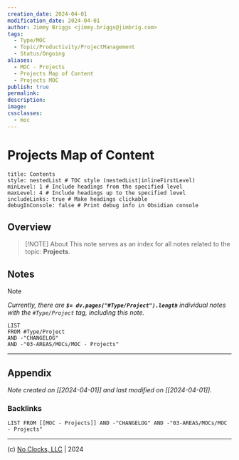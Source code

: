 ```yaml
---
creation_date: 2024-04-01
modification_date: 2024-04-01
author: Jimmy Briggs <jimmy.briggs@jimbrig.com>
tags:
  - Type/MOC
  - Topic/Productivity/ProjectManagement
  - Status/Ongoing
aliases:
  - MOC - Projects
  - Projects Map of Content
  - Projects MOC
publish: true
permalink:
description:
image:
cssclasses:
  - moc
---
```


# Projects Map of Content

```table-of-contents
title: Contents 
style: nestedList # TOC style (nestedList|inlineFirstLevel)
minLevel: 1 # Include headings from the specified level
maxLevel: 4 # Include headings up to the specified level
includeLinks: true # Make headings clickable
debugInConsole: false # Print debug info in Obsidian console
```

## Overview

> [!NOTE] About
> This note serves as an index for all notes related to the topic: **Projects**.

## Notes

> [!NOTE]
> *Currently, there are **`$= dv.pages("#Type/Project").length`**  individual notes with the `#Type/Project` tag, including this note.*

```dataview
LIST
FROM #Type/Project
AND -"CHANGELOG"
AND -"03-AREAS/MOCs/MOC - Projects"
```

***

## Appendix

*Note created on [[2024-04-01]] and last modified on [[2024-04-01]].*

### Backlinks

```dataview
LIST FROM [[MOC - Projects]] AND -"CHANGELOG" AND -"03-AREAS/MOCs/MOC - Projects"
```

***

(c) [No Clocks, LLC](https://github.com/noclocks) | 2024